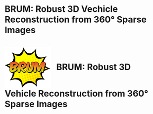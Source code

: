 # BRUM: Robust 3D Vechicle Reconstruction from 360° Sparse Images 

<h1>
  <img src="./imgs/brum_logo.png" alt="Logo" width="150" style="vertical-align: middle; margin-right: 10px;">
  BRUM: Robust 3D Vehicle Reconstruction from 360° Sparse Images
</h1>